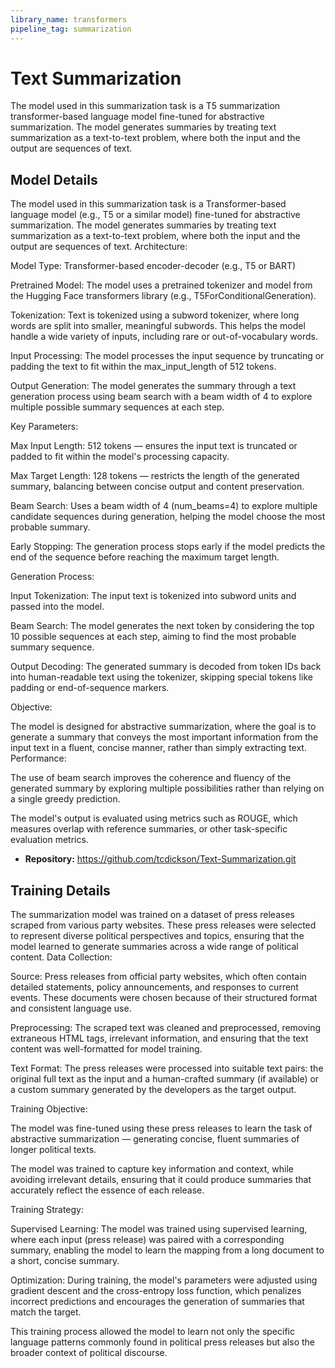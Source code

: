 ```yaml
---
library_name: transformers
pipeline_tag: summarization
---
```

# Text Summarization

The model used in this summarization task is a T5 summarization transformer-based language model fine-tuned for abstractive summarization. The model generates summaries by treating text summarization as a text-to-text problem, where both the input and the output are sequences of text.


## Model Details
The model used in this summarization task is a Transformer-based language model (e.g., T5 or a similar model) fine-tuned for abstractive summarization. The model generates summaries by treating text summarization as a text-to-text problem, where both the input and the output are sequences of text.
Architecture:

Model Type: Transformer-based encoder-decoder (e.g., T5 or BART)

Pretrained Model: The model uses a pretrained tokenizer and model from the Hugging Face transformers library (e.g., T5ForConditionalGeneration).

Tokenization: Text is tokenized using a subword tokenizer, where long words are split into smaller, meaningful subwords. This helps the model handle a wide variety of inputs, including rare or out-of-vocabulary words.

Input Processing: The model processes the input sequence by truncating or padding the text to fit within the max_input_length of 512 tokens.

Output Generation: The model generates the summary through a text generation process using beam search with a beam width of 4 to explore multiple possible summary sequences at each step.

Key Parameters:

Max Input Length: 512 tokens — ensures the input text is truncated or padded to fit within the model's processing capacity.

Max Target Length: 128 tokens — restricts the length of the generated summary, balancing between concise output and content preservation.

Beam Search: Uses a beam width of 4 (num_beams=4) to explore multiple candidate sequences during generation, helping the model choose the most probable summary.

Early Stopping: The generation process stops early if the model predicts the end of the sequence before reaching the maximum target length.

Generation Process:

Input Tokenization: The input text is tokenized into subword units and passed into the model.

Beam Search: The model generates the next token by considering the top 10 possible sequences at each step, aiming to find the most probable summary sequence.

Output Decoding: The generated summary is decoded from token IDs back into human-readable text using the tokenizer, skipping special tokens like padding or end-of-sequence markers.

Objective:

The model is designed for abstractive summarization, where the goal is to generate a summary that conveys the most important information from the input text in a fluent, concise manner, rather than simply extracting text.
Performance:

The use of beam search improves the coherence and fluency of the generated summary by exploring multiple possibilities rather than relying on a single greedy prediction.

The model's output is evaluated using metrics such as ROUGE, which measures overlap with reference summaries, or other task-specific evaluation metrics.
    

- **Repository:** https://github.com/tcdickson/Text-Summarization.git


## Training Details

The summarization model was trained on a dataset of press releases scraped from various party websites. These press releases were selected to represent diverse political perspectives and topics, ensuring that the model learned to generate summaries across a wide range of political content.
Data Collection:

Source: Press releases from official party websites, which often contain detailed statements, policy announcements, and responses to current events. These documents were chosen because of their structured format and consistent language use.

Preprocessing: The scraped text was cleaned and preprocessed, removing extraneous HTML tags, irrelevant information, and ensuring that the text content was well-formatted for model training.

Text Format: The press releases were processed into suitable text pairs: the original full text as the input and a human-crafted summary (if available) or a custom summary generated by the developers as the target output.

Training Objective:

The model was fine-tuned using these press releases to learn the task of abstractive summarization — generating concise, fluent summaries of longer political texts.

The model was trained to capture key information and context, while avoiding irrelevant details, ensuring that it could produce summaries that accurately reflect the essence of each release.

Training Strategy:

Supervised Learning: The model was trained using supervised learning, where each input (press release) was paired with a corresponding summary, enabling the model to learn the mapping from a long document to a short, concise summary.

Optimization: During training, the model's parameters were adjusted using gradient descent and the cross-entropy loss function, which penalizes incorrect predictions and encourages the generation of summaries that match the target.

This training process allowed the model to learn not only the specific language patterns commonly found in political press releases but also the broader context of political discourse.




